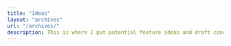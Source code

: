 ```yaml
---
title: "Ideas"
layout: "archives"
url: "/archives/"
description: This is where I put potential feature ideas and draft concepts. you cas also see the entire history of my website here.
---
```


